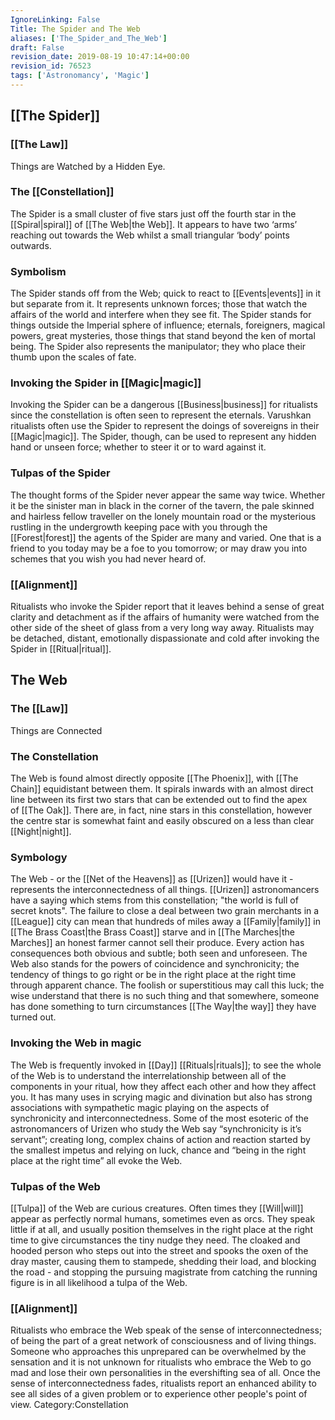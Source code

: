 ```yaml
---
IgnoreLinking: False
Title: The Spider and The Web
aliases: ['The_Spider_and_The_Web']
draft: False
revision_date: 2019-08-19 10:47:14+00:00
revision_id: 76523
tags: ['Astronomancy', 'Magic']
---
```


## [[The Spider]]
### [[The Law]]
Things are Watched by a Hidden Eye. 
### The [[Constellation]]
The Spider is a small cluster of five stars just off the fourth star in the [[Spiral|spiral]] of [[The Web|the Web]]. It appears to have two ‘arms’ reaching out towards the Web whilst a small triangular ‘body’ points outwards.
### Symbolism
The Spider stands off from the Web; quick to react to [[Events|events]] in it but separate from it. It represents unknown forces; those that watch the affairs of the world and interfere when they see fit. The Spider stands for things outside the Imperial sphere of influence; eternals, foreigners, magical powers, great mysteries, those things that stand beyond the ken of mortal being.
The Spider also represents the manipulator; they who place their thumb upon the scales of fate. 
### Invoking the Spider in [[Magic|magic]]
Invoking the Spider can be a dangerous [[Business|business]] for ritualists since the constellation is often seen to represent the eternals. Varushkan ritualists often use the Spider to represent the doings of sovereigns in their [[Magic|magic]]. The Spider, though, can be used to represent any hidden hand or unseen force; whether to steer it or to ward against it.
### Tulpas of the Spider
The thought forms of the Spider never appear the same way twice. Whether it be the sinister man in black in the corner of the tavern, the pale skinned and hairless fellow traveller on the lonely mountain road or the mysterious rustling in the undergrowth keeping pace with you through the [[Forest|forest]] the agents of the Spider are many and varied. One that is a friend to you today may be a foe to you tomorrow; or may draw you into schemes that you wish you had never heard of.
### [[Alignment]]
Ritualists who invoke the Spider report that it leaves behind a sense of great clarity and detachment as if the affairs of humanity were watched from the other side of the sheet of glass from a very long way away. Ritualists may be detached, distant, emotionally dispassionate and cold after invoking the Spider in [[Ritual|ritual]].
## The Web
### The [[Law]]
Things are Connected
### The Constellation
The Web is found almost directly opposite [[The Phoenix]], with [[The Chain]] equidistant between them. It spirals inwards with an almost direct line between its first two stars that can be extended out to find the apex of [[The Oak]]. There are, in fact, nine stars in this constellation, however the centre star is somewhat faint and easily obscured on a less than clear [[Night|night]].
### Symbology
The Web - or the [[Net of the Heavens]] as [[Urizen]] would have it - represents the interconnectedness of all things. [[Urizen]] astronomancers have a saying which stems from this constellation; "the world is full of secret knots". The failure to close a deal between two grain merchants in a [[League]] city can mean that hundreds of miles away a [[Family|family]] in [[The Brass Coast|the Brass Coast]] starve and in [[The Marches|the Marches]] an honest farmer cannot sell their produce. Every action has consequences both obvious and subtle; both seen and unforeseen.
The Web also stands for the powers of coincidence and synchronicity; the tendency of things to go right or be in the right place at the right time through apparent chance. The foolish or superstitious may call this luck; the wise understand that there is no such thing and that somewhere, someone has done something to turn circumstances [[The Way|the way]] they have turned out.
### Invoking the Web in magic
The Web is frequently invoked in [[Day]] [[Rituals|rituals]]; to see the whole of the Web is to understand the interrelationship between all of the components in your ritual, how they affect each other and how they affect you. It has many uses in scrying magic and divination but also has strong associations with sympathetic magic playing on the aspects of synchronicity and interconnectedness. Some of the most esoteric of the astronomancers of Urizen who study the Web say “synchronicity is it’s servant”; creating long, complex chains of action and reaction started by the smallest impetus and relying on luck, chance and “being in the right place at the right time” all evoke the Web. 
### Tulpas of the Web
[[Tulpa]] of the Web are curious creatures. Often times they [[Will|will]] appear as perfectly normal humans, sometimes even as orcs. They speak little if at all, and usually position themselves in the right place at the right time to give circumstances the tiny nudge they need. The cloaked and hooded person who steps out into the street and spooks the oxen of the dray master, causing them to stampede, shedding their load, and blocking the road - and stopping the pursuing magistrate from catching the running figure is in all likelihood a tulpa of the Web.
### [[Alignment]]
Ritualists who embrace the Web speak of the sense of interconnectedness; of being the part of a great network of consciousness and of living things. Someone who approaches this unprepared can be overwhelmed by the sensation and it is not unknown for ritualists who embrace the Web to go mad and lose their own personalities in the evershifting sea of all. Once the sense of interconnectedness fades, ritualists report an enhanced ability to see all sides of a given problem or to experience other people's point of view.
Category:Constellation